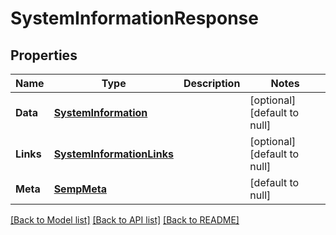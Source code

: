 # SystemInformationResponse

## Properties
Name | Type | Description | Notes
------------ | ------------- | ------------- | -------------
**Data** | [**SystemInformation**](SystemInformation.md) |  | [optional] [default to null]
**Links** | [**SystemInformationLinks**](SystemInformationLinks.md) |  | [optional] [default to null]
**Meta** | [**SempMeta**](SempMeta.md) |  | [default to null]

[[Back to Model list]](../README.md#documentation-for-models) [[Back to API list]](../README.md#documentation-for-api-endpoints) [[Back to README]](../README.md)


